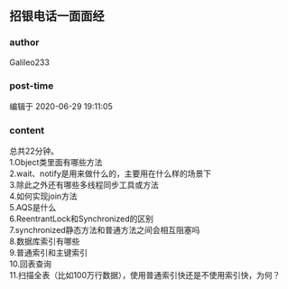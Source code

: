 ## 招银电话一面面经
### author 
Galileo233
### post-time 

编辑于  2020-06-29 19:11:05
### content 
<div class="post-topic-des nc-post-content">
 <div>
  总共22分钟。
 </div>
 <div>
  1.Object类里面有哪些方法
 </div>
 <div>
  2.wait、notify是用来做什么的，主要用在什么样的场景下
 </div>
 <div>
  3.除此之外还有哪些多线程同步工具或方法
 </div>
 <div>
  4.如何实现join方法
 </div>
 <div>
  5.AQS是什么
 </div>
 <div>
  6.ReentrantLock和Synchronized的区别
 </div>
 <div>
  7.synchronized静态方法和普通方法之间会相互阻塞吗
 </div>
 <div>
  8.数据库索引有哪些
 </div>
 <div>
  9.普通索引和主键索引
 </div>
 <div>
  10.回表查询
 </div>
 <div>
  11.扫描全表（比如100万行数据），使用普通索引快还是不使用索引快，为何？
 </div>
</div>
